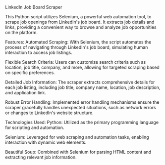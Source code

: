 LinkedIn Job Board Scraper

This Python script utilizes Selenium, a powerful web automation tool, to scrape job openings from LinkedIn's job board. It extracts job details and links, providing a convenient way to browse and analyze job opportunities on the platform.

Features:
Automated Scraping: With Selenium, the script automates the process of navigating through LinkedIn's job board, simulating human interaction to access job listings.

Flexible Search Criteria: Users can customize search criteria such as location, job title, company, and more, allowing for targeted scraping based on specific preferences.

Detailed Job Information: The scraper extracts comprehensive details for each job listing, including job title, company name, location, job description, and application link.

Robust Error Handling: Implemented error handling mechanisms ensure the scraper gracefully handles unexpected situations, such as network errors or changes to LinkedIn's website structure.

Technologies Used:
Python: Utilized as the primary programming language for scripting and automation.

Selenium: Leveraged for web scraping and automation tasks, enabling interaction with dynamic web elements.

Beautiful Soup: Combined with Selenium for parsing HTML content and extracting relevant job information.
